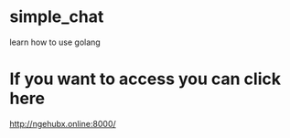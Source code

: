 # simple_chat
learn how to use golang

# If you want to access you can click here
http://ngehubx.online:8000/

